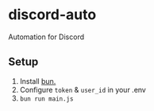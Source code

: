 # discord-auto

Automation for Discord

## Setup
1. Install [bun.](https://bun.sh/docs/installation)
2. Configure `token` & `user_id` in your .env
3. `bun run main.js`
